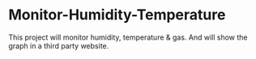 # Monitor-Humidity-Temperature
This project will monitor humidity, temperature & gas.
And will show the graph in a third party website.

